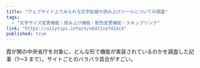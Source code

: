 ```yaml
---
title: "ウェブサイト上でみられる文字拡縮や読み上げツールについての調査"
tags:
  - "文字サイズ変更機能・読み上げ機能・配色変更機能・スキップリンク"
link: "https://a11ytips.info/n/n6d21ce7d1dc4"
published: true
---
```


霞が関の中央省庁を対象に、どんな形で機能が実装されているのかを調査した記事（1〜3 まで）。サイトごとのバラバラ具合がすごい。
